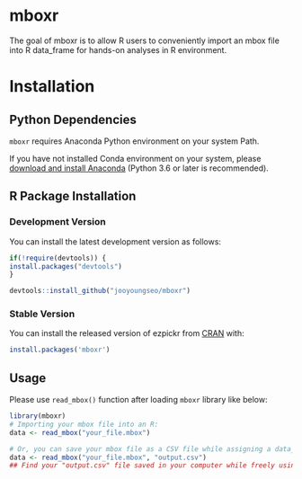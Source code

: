 mboxr
=====

The goal of mboxr is to allow R users to conveniently import an mbox
file into R data\_frame for hands-on analyses in R environment.

Installation
============

Python Dependencies
-------------------

`mboxr` requires Anaconda Python environment on your system Path.

If you have not installed Conda environment on your system, please
[download and install Anaconda](https://www.anaconda.com/download/)
(Python 3.6 or later is recommended).

R Package Installation
----------------------

### Development Version

You can install the latest development version as follows:

``` r
if(!require(devtools)) {
install.packages("devtools")
}

devtools::install_github("jooyoungseo/mboxr")
```

### Stable Version

You can install the released version of ezpickr from
[CRAN](https://CRAN.R-project.org) with:

``` r
install.packages('mboxr')
```

Usage
-----

Please use `read_mbox()` function after loading `mboxr` library like
below:

``` r
library(mboxr)
# Importing your mbox file into an R:
data <- read_mbox("your_file.mbox")

# Or, you can save your mbox file as a CSV file while assigning a data_frame variable at the same time like below :
data <- read_mbox("your_file.mbox", "output.csv")
## Find your "output.csv" file saved in your computer while freely using the imported data_frame in your R session!
```

